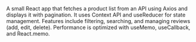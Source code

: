 A small React app that fetches a product list from an API using Axios and displays it with pagination. It uses Context API and useReducer for state management. Features include filtering, searching, and managing reviews (add, edit, delete). Performance is optimized with useMemo, useCallback, and React.memo.



